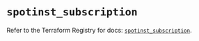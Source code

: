 # `spotinst_subscription`

Refer to the Terraform Registry for docs: [`spotinst_subscription`](https://registry.terraform.io/providers/spotinst/spotinst/1.190.0/docs/resources/subscription).
